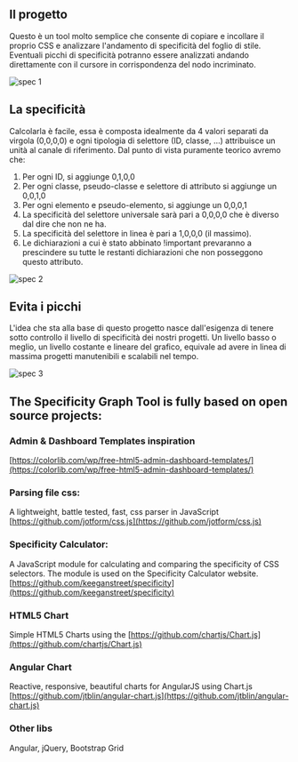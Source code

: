 ## Il progetto
Questo è un tool molto semplice che consente di copiare e incollare il proprio CSS e analizzare l'andamento di specificità del foglio di stile. Eventuali picchi di specificità potranno essere analizzati andando direttamente con il cursore in corrispondenza del nodo incriminato. 

![spec 1](http://res.cloudinary.com/ddbdqb6js/image/upload/v1490768227/spec_1_ruwaoy.png)

## La specificità
Calcolarla è facile, essa è composta idealmente da 4 valori separati da virgola (0,0,0,0) e ogni tipologia di selettore (ID, classe, …) attribuisce un unità al canale di riferimento. Dal punto di vista puramente teorico avremo che:

1. Per ogni ID, si aggiunge 0,1,0,0
2. Per ogni classe, pseudo-classe e selettore di attributo si aggiunge un 0,0,1,0
3. Per ogni elemento e pseudo-elemento, si aggiunge un 0,0,0,1
4. La specificità del selettore universale sarà pari a 0,0,0,0 che è diverso dal dire che non ne ha.
5. La specificità del selettore in linea è pari a 1,0,0,0 (il massimo).
6. Le dichiarazioni a cui è stato abbinato !important prevaranno a prescindere su tutte le restanti dichiarazioni che non posseggono questo attributo.

![spec 2](http://res.cloudinary.com/ddbdqb6js/image/upload/v1490768227/spec_2_a8uon2.png)

## Evita i picchi
L'idea che sta alla base di questo progetto nasce dall'esigenza di tenere sotto controllo il livello di specificità dei nostri progetti. Un livello basso o meglio, un livello costante e lineare del grafico, equivale ad avere in linea di massima progetti manutenibili e scalabili nel tempo. 

![spec 3](http://res.cloudinary.com/ddbdqb6js/image/upload/v1490768229/spec_3_q4tbwy.png)

## The Specificity Graph Tool is fully based on open source projects:

### Admin & Dashboard Templates inspiration
[https://colorlib.com/wp/free-html5-admin-dashboard-templates/](https://colorlib.com/wp/free-html5-admin-dashboard-templates/)

### Parsing file css:
A lightweight, battle tested, fast, css parser in JavaScript
[https://github.com/jotform/css.js](https://github.com/jotform/css.js)

### Specificity Calculator:
A JavaScript module for calculating and comparing the specificity of CSS selectors. The module is used on the Specificity Calculator website.
[https://github.com/keeganstreet/specificity](https://github.com/keeganstreet/specificity)

### HTML5 Chart
Simple HTML5 Charts using the <canvas>
[https://github.com/chartjs/Chart.js](https://github.com/chartjs/Chart.js)

### Angular Chart
Reactive, responsive, beautiful charts for AngularJS using Chart.js
[https://github.com/jtblin/angular-chart.js](https://github.com/jtblin/angular-chart.js)

### Other libs
Angular, jQuery, Bootstrap Grid

